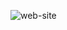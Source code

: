 ![web-site](https://github.com/cansukeles/Week-17/assets/142833559/50c37ba3-6c01-4f3a-9c38-27291eb2672b)
